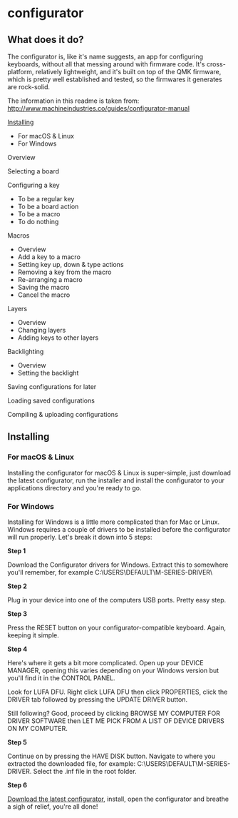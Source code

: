 # configurator

## What does it do?

The configurator is, like it's name suggests, an app for configuring keyboards, without all that messing around with firmware code. It's cross-platform, relatively lightweight, and it's built on top of the QMK firmware, which is pretty well established and tested, so the firmwares it generates are rock-solid.

The information in this readme is taken from: http://www.machineindustries.co/guides/configurator-manual

[Installing](https://github.com/CountParadox/configurator/blob/master/README.md#installing)

- For macOS & Linux
- For Windows

Overview

Selecting a board

Configuring a key

- To be a regular key
- To be a board action
- To be a macro
- To do nothing

Macros

- Overview
- Add a key to a macro
- Setting key up, down & type actions
- Removing a key from the macro
- Re-arranging a macro
- Saving the macro
- Cancel the macro

Layers

- Overview
- Changing layers
- Adding keys to other layers

Backlighting

- Overview
- Setting the backlight

Saving configurations for later

Loading saved configurations

Compiling & uploading configurations

## Installing

### For macOS & Linux

Installing the configurator for macOS & Linux is super-simple, just download the latest configurator, run the installer and install the configurator to your applications directory and you're ready to go.

### For Windows
Installing for Windows is a little more complicated than for Mac or Linux. Windows requires a couple of drivers to be installed before the configurator will run properly. Let's break it down into 5 steps:

**Step 1**

Download the Configurator drivers for Windows. Extract this to somewhere you'll remember, for example C:\USERS\DEFAULT\M-SERIES-DRIVER\

**Step 2**

Plug in your device into one of the computers USB ports. Pretty easy step.

**Step 3**

Press the RESET button on your configurator-compatible keyboard. Again, keeping it simple.

**Step 4**

Here's where it gets a bit more complicated. Open up your DEVICE MANAGER, opening this varies depending on your Windows version but you'll find it in the CONTROL PANEL.

Look for LUFA DFU. Right click LUFA DFU then click PROPERTIES, click the DRIVER tab followed by pressing the UPDATE DRIVER button.

Still following? Good, proceed by clicking BROWSE MY COMPUTER FOR DRIVER SOFTWARE then LET ME PICK FROM A LIST OF DEVICE DRIVERS ON MY COMPUTER.

**Step 5**

Continue on by pressing the HAVE DISK button. Navigate to where you extracted the downloaded file, for example: C:\USERS\DEFAULT\M-SERIES-DRIVER\. Select the .inf file in the root folder.

**Step 6**

[Download the latest configurator](https://github.com/MachineIndustries/configurator/releases/latest), install, open the configurator and breathe a sigh of relief, you're all done!
